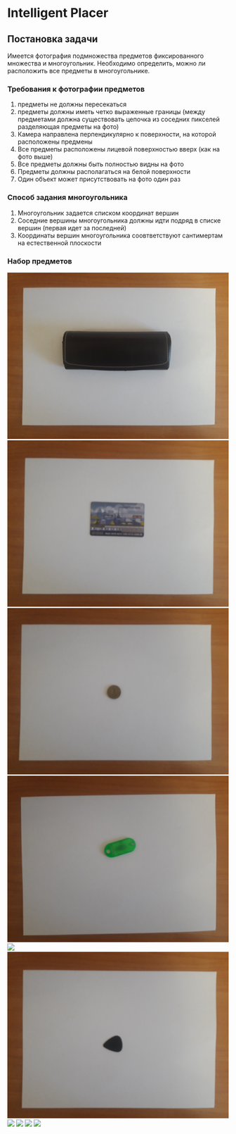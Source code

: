 # Intelligent Placer

## Постановка задачи

Имеется фотография подмножества предметов фиксированного множества и многоугольник. Необходимо определить, можно ли расположить все предметы в многоугольнике.

### Требования к фотографии предметов

1. предметы не должны пересекаться
2. предметы должны иметь четко выраженные границы (между предметами должна существовать цепочка из соседних пикселей разделяющая предметы на фото)
3. Камера направлена перпендикулярно к поверхности, на которой расположены предмены
4. Все предмепы расположены лицевой поверхностью вверх (как на фото выше)
6. Все предметы должны быть полностью видны на фото 
7. Предметы должны располагаться на белой поверхности
8. Один объект может присутствовать на фото один раз

### Способ задания многоугольника
1. Многоугольник задается списком координат вершин
2. Соседние вершины многоугольника должны идти подряд в списке вершин (первая идет за последней)
3. Координаты вершин многоугольника соовтветствуют сантимертам на естественной плоскости

### Набор предметов
![](./images/items/box.jpg)
![](./images/items/card.jpg)
![](./images/items/coin.jpg)
![](./images/items/keychain.jpg)
![](./images/items/lighter.jpg)
![](./images/items/mediator.jpg)
![](./images/items/pen.jpg)
![](./images/items/phone.jpg)
![](./images/items/power_bank.jpg)
![](./images/items/record_book.jpg)
